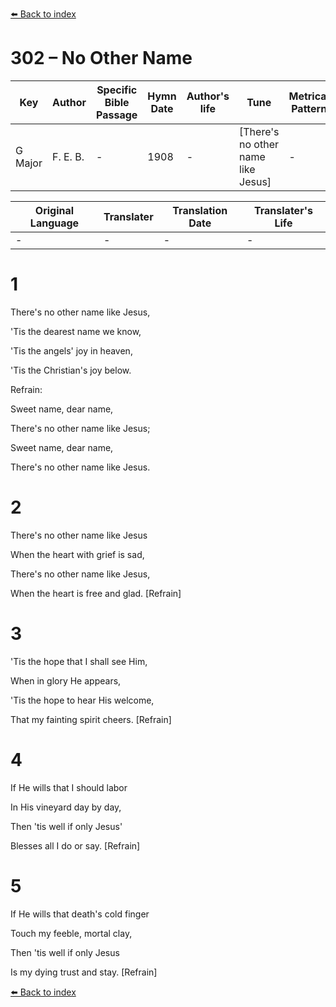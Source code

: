 [⬅️ Back to index](../README.md)

# 302 – No Other Name

Key | Author   | Specific Bible Passage     |Hymn Date |Author's life |Tune |Metrical Pattern   |Composer/Source
-- | --------- | ---------------------------|----------|--------------|-----|-------------------|-------------  
G Major |F. E. B. |- |1908 |- |[There's no other name like Jesus] |- |F. E. Belden

Original Language | Translater | Translation Date   | Translater's Life  
----------------- | --------- | --------------------|-------------     
\- |- |- |-




# 1

There's no other name like Jesus,

'Tis the dearest name we know,

'Tis the angels' joy in heaven,

'Tis the Christian's joy below.



Refrain:

Sweet name, dear name,

There's no other name like Jesus;

Sweet name, dear name,

There's no other name like Jesus.



# 2

There's no other name like Jesus

When the heart with grief is sad,

There's no other name like Jesus,

When the heart is free and glad.  [Refrain]



# 3

'Tis the hope that I shall see Him,

When in glory He appears,

'Tis the hope to hear His welcome,

That my fainting spirit cheers.  [Refrain]



# 4

If He wills that I should labor

In His vineyard day by day,

Then 'tis well if only Jesus'

Blesses all I do or say.  [Refrain]



# 5

If He wills that death's cold finger

Touch my feeble, mortal clay,

Then 'tis well if only Jesus

Is my dying trust and stay.  [Refrain]





[⬅️ Back to index](../README.md)
